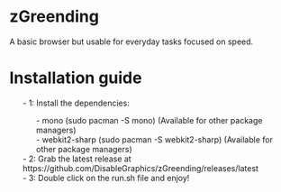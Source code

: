 # zGreending
A basic browser but usable for everyday tasks focused on speed.

# Installation guide
  <ul>- 1: Install the dependencies: <br>
    <ul>
      - mono (sudo pacman -S mono) (Available for other package managers) <br>
      - webkit2-sharp (sudo pacman -S webkit2-sharp) (Available for other package managers)
    </ul>
    - 2: Grab the latest release at https://github.com/DisableGraphics/zGreending/releases/latest <br>
    - 3: Double click on the run.sh file and enjoy!
  </ul>
